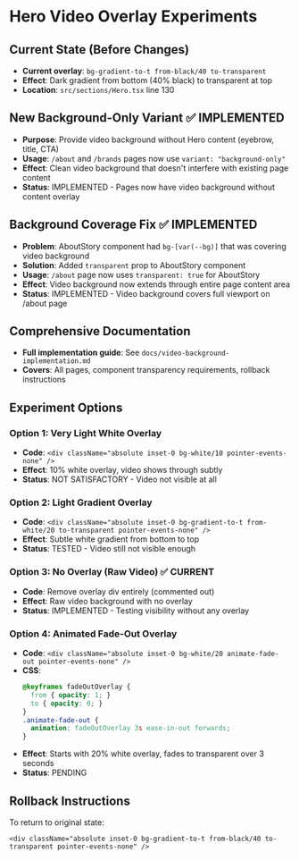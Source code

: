# Hero Video Overlay Experiments

## Current State (Before Changes)
- **Current overlay**: `bg-gradient-to-t from-black/40 to-transparent`
- **Effect**: Dark gradient from bottom (40% black) to transparent at top
- **Location**: `src/sections/Hero.tsx` line 130

## New Background-Only Variant ✅ IMPLEMENTED
- **Purpose**: Provide video background without Hero content (eyebrow, title, CTA)
- **Usage**: `/about` and `/brands` pages now use `variant: "background-only"`
- **Effect**: Clean video background that doesn't interfere with existing page content
- **Status**: IMPLEMENTED - Pages now have video background without content overlay

## Background Coverage Fix ✅ IMPLEMENTED
- **Problem**: AboutStory component had `bg-[var(--bg)]` that was covering video background
- **Solution**: Added `transparent` prop to AboutStory component
- **Usage**: `/about` page now uses `transparent: true` for AboutStory
- **Effect**: Video background now extends through entire page content area
- **Status**: IMPLEMENTED - Video background covers full viewport on /about page

## Comprehensive Documentation
- **Full implementation guide**: See `docs/video-background-implementation.md`
- **Covers**: All pages, component transparency requirements, rollback instructions

## Experiment Options

### Option 1: Very Light White Overlay
- **Code**: `<div className="absolute inset-0 bg-white/10 pointer-events-none" />`
- **Effect**: 10% white overlay, video shows through subtly
- **Status**: NOT SATISFACTORY - Video not visible at all

### Option 2: Light Gradient Overlay
- **Code**: `<div className="absolute inset-0 bg-gradient-to-t from-white/20 to-transparent pointer-events-none" />`
- **Effect**: Subtle white gradient from bottom to top
- **Status**: TESTED - Video still not visible enough

### Option 3: No Overlay (Raw Video) ✅ CURRENT
- **Code**: Remove overlay div entirely (commented out)
- **Effect**: Raw video background with no overlay
- **Status**: IMPLEMENTED - Testing visibility without any overlay

### Option 4: Animated Fade-Out Overlay
- **Code**: `<div className="absolute inset-0 bg-white/20 animate-fade-out pointer-events-none" />`
- **CSS**: 
  ```css
  @keyframes fadeOutOverlay {
    from { opacity: 1; }
    to { opacity: 0; }
  }
  .animate-fade-out {
    animation: fadeOutOverlay 3s ease-in-out forwards;
  }
  ```
- **Effect**: Starts with 20% white overlay, fades to transparent over 3 seconds
- **Status**: PENDING

## Rollback Instructions
To return to original state:
```tsx
<div className="absolute inset-0 bg-gradient-to-t from-black/40 to-transparent pointer-events-none" />
```
